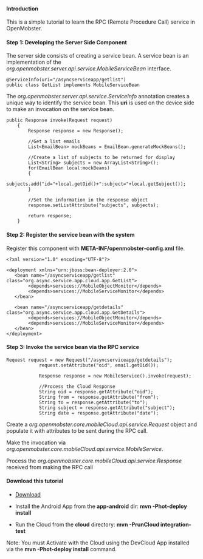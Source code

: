 #### Introduction ####
This is a simple tutorial to learn the RPC (Remote Procedure Call) service
in OpenMobster.

#### Step 1: Developing the Server Side Component ####
The server side consists of creating a service bean. A service bean is an implementation of the _org.openmobster.server.api.service.MobileServiceBean_ interface.
```
@ServiceInfo(uri="/asyncserviceapp/getlist")
public class GetList implements MobileServiceBean
```

The _org.openmobster.server.api.service.ServiceInfo_ annotation creates a unique way to identify the service bean. This **uri** is used on the device side to make an invocation on the service bean.
```
public Response invoke(Request request) 
	{	
		Response response = new Response();
		
		//Get a list emails
		List<EmailBean> mockBeans = EmailBean.generateMockBeans();
		
		//Create a list of subjects to be returned for display
		List<String> subjects = new ArrayList<String>();
		for(EmailBean local:mockBeans)
		{
			subjects.add("id="+local.getOid()+":subject="+local.getSubject());
		}
		
		//Set the information in the response object
		response.setListAttribute("subjects", subjects);
		
		return response;
	}
```

#### Step 2: Register the service bean with the system ####
Register this component with **META-INF/openmobster-config.xml** file.
```
<?xml version="1.0" encoding="UTF-8"?>

<deployment xmlns="urn:jboss:bean-deployer:2.0">
   <bean name="/asyncserviceapp/getlist" class="org.async.service.app.cloud.app.GetList">
   		<depends>services://MobileObjectMonitor</depends>
   		<depends>services://MobileServiceMonitor</depends>
   </bean>
   
   <bean name="/asyncserviceapp/getdetails" class="org.async.service.app.cloud.app.GetDetails">
   		<depends>services://MobileObjectMonitor</depends>
   		<depends>services://MobileServiceMonitor</depends>
   </bean>
</deployment>
```

#### Step 3: Invoke the service bean via the RPC service ####
```
Request request = new Request("/asyncserviceapp/getdetails");	
			request.setAttribute("oid", email.getOid());
			
			Response response = new MobileService().invoke(request);
			
			//Process the Cloud Response
			String oid = response.getAttribute("oid");
			String from = response.getAttribute("from");
			String to = response.getAttribute("to");
			String subject = response.getAttribute("subject");
			String date = response.getAttribute("date");

```

Create a _org.openmobster.core.mobileCloud.api.service.Request_ object and populate it with attributes to be sent during the RPC call.

Make the invocation via _org.openmobster.core.mobileCloud.api.service.MobileService_.

Process the _org.openmobster.core.mobileCloud.api.service.Response_ received from making the RPC call

#### Download this tutorial ####
  * [Download](http://openmobster.googlecode.com/svn/samples/asyncserviceapp.zip)

  * Install the Android App from the **app-android** dir: **mvn -Phot-deploy install**

  * Run the Cloud from the **cloud** directory: **mvn -PrunCloud integration-test**

Note: You must Activate with the Cloud using the DevCloud App installed via the **mvn -Phot-deploy install** command.